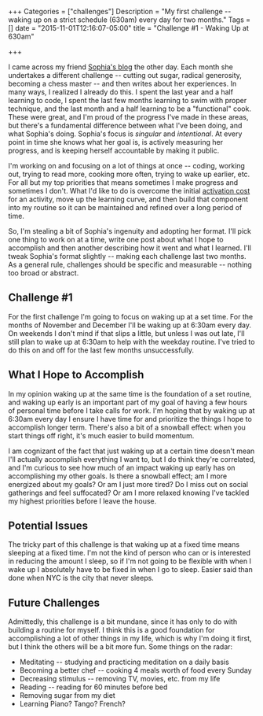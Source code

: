 +++
Categories = ["challenges"]
Description = "My first challenge -- waking up on a strict schedule (630am) every day for two months."
Tags = []
date = "2015-11-01T12:16:07-05:00"
title = "Challenge #1 - Waking Up at 630am"

+++

I came across my friend <a href="http://2015projectawesome.tumblr.com/" target="_blank">Sophia's blog</a> the other day. Each month she undertakes a different challenge -- cutting out sugar, radical generosity, becoming a chess master -- and then writes about her experiences. In many ways, I realized I already do this. I spent the last year and a half learning to code, I spent the last few months learning to swim with proper technique, and the last month and a half learning to be a "functional" cook. These were great, and I'm proud of the progress I've made in these areas, but there's a fundamental difference between what I've been doing, and what Sophia's doing. Sophia's focus is _singular_ and _intentional_. At every point in time she knows what her goal is, is actively measuring her progress, and is keeping herself accountable by making it public.

I'm working on and focusing on a lot of things at once -- coding, working out, trying to read more, cooking more often, trying to wake up earlier, etc. For all but my top priorities that means sometimes I make progress and sometimes I don't. What I'd like to do is overcome the initial <a href="http://www.scotthyoung.com/blog/2011/07/13/obsession/" target="_blank">activation cost</a> for an activity, move up the learning curve, and then build that component into my routine so it can be maintained and refined over a long period of time.

So, I'm stealing a bit of Sophia's ingenuity and adopting her format. I'll pick one thing to work on at a time, write one post about what I hope to accomplish and then another describing how it went and what I learned. I'll tweak Sophia's format slightly -- making each challenge last two months. As a general rule, challenges should be specific and measurable -- nothing too broad or abstract.

## Challenge #1
For the first challenge I'm going to focus on waking up at a set time. For the months of November and December I'll be waking up at 6:30am every day. On weekends I don't mind if that slips a little, but unless I was out late, I'll still plan to wake up at 6:30am to help with the weekday routine. I've tried to do this on and off for the last few months unsuccessfully.

## What I Hope to Accomplish
In my opinion waking up at the same time is the foundation of a set routine, and waking up early is an important part of my goal of having a few hours of personal time before I take calls for work. I'm hoping that by waking up at 6:30am every day I ensure I have time for and prioritize the things I hope to accomplish longer term. There's also a bit of a snowball effect: when you start things off right, it's much easier to build momentum.

I am cognizant of the fact that just waking up at a certain time doesn't mean I'll actually accomplish everything I want to, but I do think they're correlated, and I'm curious to see how much of an impact waking up early has on accomplishing my other goals. Is there a snowball effect; am I more energized about my goals? Or am I just more tired? Do I miss out on social gatherings and feel suffocated? Or am I more relaxed knowing I've tackled my highest priorities before I leave the house. 

## Potential Issues
The tricky part of this challenge is that waking up at a fixed time means sleeping at a fixed time. I'm not the kind of person who can or is interested in reducing the amount I sleep, so if I'm not going to be flexible with when I wake up I absolutely have to be fixed in when I go to sleep. Easier said than done when NYC is the city that never sleeps.

## Future Challenges
Admittedly, this challenge is a bit mundane, since it has only to do with building a routine for myself. I think this is a good foundation for accomplishing a lot of other things in my life, which is why I'm doing it first, but I think the others will be a bit more fun. Some things on the radar:

 - Meditating -- studying and practicing meditation on a daily basis
 - Becoming a better chef -- cooking 4 meals worth of food every Sunday
 - Decreasing stimulus -- removing TV, movies, etc. from my life
 - Reading -- reading for 60 minutes before bed
 - Removing sugar from my diet
 - Learning Piano? Tango? French?

